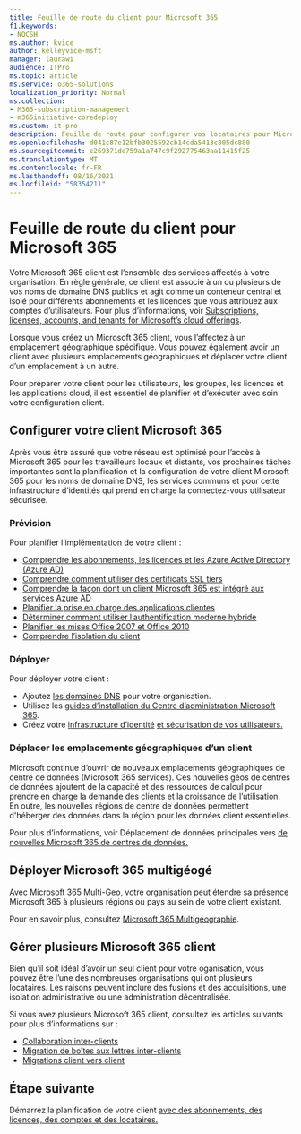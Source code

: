```yaml
---
title: Feuille de route du client pour Microsoft 365
f1.keywords:
- NOCSH
ms.author: kvice
author: kelleyvice-msft
manager: laurawi
audience: ITPro
ms.topic: article
ms.service: o365-solutions
localization_priority: Normal
ms.collection:
- M365-subscription-management
- m365initiative-coredeploy
ms.custom: it-pro
description: Feuille de route pour configurer vos locataires pour Microsoft 365.
ms.openlocfilehash: d041c87e12bfb3025592cb14cda5413c805dc880
ms.sourcegitcommit: e269371de759a1a747c9f292775463aa11415f25
ms.translationtype: MT
ms.contentlocale: fr-FR
ms.lasthandoff: 08/16/2021
ms.locfileid: "58354211"
---
```

# <a name="tenant-roadmap-for-microsoft-365"></a>Feuille de route du client pour Microsoft 365

Votre Microsoft 365 client est l’ensemble des services affectés à votre organisation. En règle générale, ce client est associé à un ou plusieurs de vos noms de domaine DNS publics et agit comme un conteneur central et isolé pour différents abonnements et les licences que vous attribuez aux comptes d’utilisateurs. Pour plus d’informations, voir [Subscriptions, licenses, accounts, and tenants for Microsoft’s cloud offerings](subscriptions-licenses-accounts-and-tenants-for-microsoft-cloud-offerings.md).

Lorsque vous créez un Microsoft 365 client, vous l’affectez à un emplacement géographique spécifique. Vous pouvez également avoir un client avec plusieurs emplacements géographiques et déplacer votre client d’un emplacement à un autre.

Pour préparer votre client pour les utilisateurs, les groupes, les licences et les applications cloud, il est essentiel de planifier et d’exécuter avec soin votre configuration client.

## <a name="set-up-your-microsoft-365-tenant"></a>Configurer votre client Microsoft 365

Après vous être assuré que votre réseau est optimisé pour l’accès à Microsoft 365 pour les travailleurs locaux et distants, vos prochaines tâches importantes sont la planification et la configuration de votre client Microsoft 365 pour les noms de domaine DNS, les services communs et pour cette infrastructure d’identités qui prend en charge la connectez-vous utilisateur sécurisée.

### <a name="plan"></a>Prévision

Pour planifier l’implémentation de votre client :

- [Comprendre les abonnements, les licences et les Azure Active Directory (Azure AD)](subscriptions-licenses-accounts-and-tenants-for-microsoft-cloud-offerings.md)
- [Comprendre comment utiliser des certificats SSL tiers](plan-for-third-party-ssl-certificates.md)
- [Comprendre la façon dont un client Microsoft 365 est intégré aux services Azure AD](integrated-apps-and-azure-ads.md)
- [Planifier la prise en charge des applications clientes](microsoft-365-client-support-certificate-based-authentication.md)
- [Déterminer comment utiliser l’authentification moderne hybride](hybrid-modern-auth-overview.md)
- [Planifier les mises Office 2007 et Office 2010](plan-upgrade-previous-versions-office.md)
- [Comprendre l’isolation du client](/compliance/assurance/microsoft-365-isolation-controls)

### <a name="deploy"></a>Déployer

Pour déployer votre client : 

- Ajoutez [les domaines DNS](../admin/setup/add-domain.md) pour votre organisation.
- Utilisez les [guides d’installation du Centre d’administration Microsoft 365](setup-guides-for-microsoft-365.md).
- Créez votre [infrastructure d’identité](identity-roadmap-microsoft-365.md) [et sécurisation de vos utilisateurs.](microsoft-365-secure-sign-in.md)

### <a name="move-a-tenants-geographic-locations"></a>Déplacer les emplacements géographiques d’un client

Microsoft continue d’ouvrir de nouveaux emplacements géographiques de centre de données (Microsoft 365 services). Ces nouvelles géos de centres de données ajoutent de la capacité et des ressources de calcul pour prendre en charge la demande des clients et la croissance de l’utilisation. En outre, les nouvelles régions de centre de données permettent d'héberger des données dans la région pour les données client essentielles.

Pour plus d’informations, voir Déplacement de données principales vers [de nouvelles Microsoft 365 de centres de données.](moving-data-to-new-datacenter-geos.md)


## <a name="deploy-microsoft-365-multi-geo"></a>Déployer Microsoft 365 multigéogé

Avec Microsoft 365 Multi-Geo, votre organisation peut étendre sa présence Microsoft 365 à plusieurs régions ou pays au sein de votre client existant.

Pour en savoir plus, consultez [Microsoft 365 Multigéographie](microsoft-365-multi-geo.md).

## <a name="manage-multiple-microsoft-365-tenants"></a>Gérer plusieurs Microsoft 365 client 

Bien qu’il soit idéal d’avoir un seul client pour votre oganisation, vous pouvez être l’une des nombreuses organisations qui ont plusieurs locataires. Les raisons peuvent inclure des fusions et des acquisitions, une isolation administrative ou une administration décentralisée.

Si vous avez plusieurs Microsoft 365 client, consultez les articles suivants pour plus d’informations sur :

- [Collaboration inter-clients](microsoft-365-inter-tenant-collaboration.md)
- [Migration de boîtes aux lettres inter-clients](cross-tenant-mailbox-migration.md)
- [Migrations client vers client](microsoft-365-tenant-to-tenant-migrations.md)

## <a name="next-step"></a>Étape suivante

Démarrez la planification de votre client [avec des abonnements, des licences, des comptes et des locataires.](subscriptions-licenses-accounts-and-tenants-for-microsoft-cloud-offerings.md)